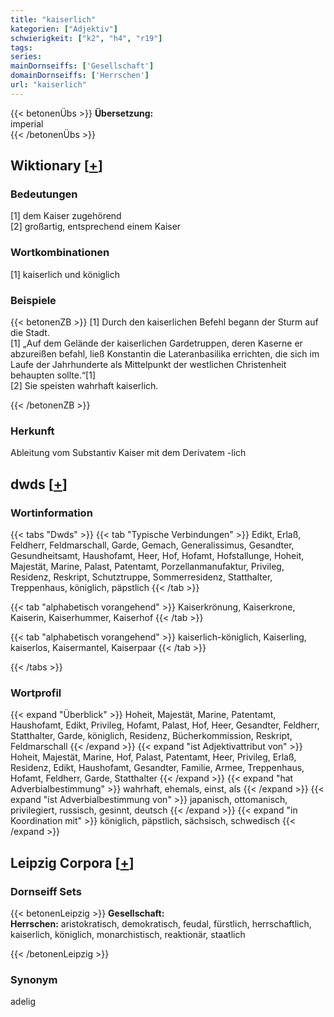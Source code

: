 ```yaml
---
title: "kaiserlich"
kategorien: ["Adjektiv"]
schwierigkeit: ["k2", "h4", "r19"]
tags:
series:
mainDornseiffs: ['Gesellschaft']
domainDornseiffs: ['Herrschen']
url: "kaiserlich"
---
```


{{< betonenÜbs >}}
**Übersetzung:**  
imperial  
{{< /betonenÜbs >}}

## Wiktionary [[+](https://de.wiktionary.org/wiki/kaiserlich)]

### Bedeutungen
[1] dem Kaiser zugehörend  
[2] großartig, entsprechend einem Kaiser  

### Wortkombinationen
[1] kaiserlich und königlich  

### Beispiele
{{< betonenZB >}}
[1] Durch den kaiserlichen Befehl begann der Sturm auf die Stadt.  
[1] „Auf dem Gelände der kaiserlichen Gardetruppen, deren Kaserne er abzureißen befahl, ließ Konstantin die Lateranbasilika errichten, die sich im Laufe der Jahrhunderte als Mittelpunkt der westlichen Christenheit behaupten sollte.“[1]  
[2] Sie speisten wahrhaft kaiserlich.  

{{< /betonenZB >}}
### Herkunft
Ableitung vom Substantiv Kaiser mit dem Derivatem -lich  



## dwds [[+](https://www.dwds.de/wb/kaiserlich)]

### Wortinformation
{{< tabs "Dwds" >}}
{{< tab "Typische Verbindungen" >}}
Edikt, Erlaß, Feldherr, Feldmarschall, Garde, Gemach, Generalissimus, Gesandter, Gesundheitsamt, Haushofamt, Heer, Hof, Hofamt, Hofstallunge, Hoheit, Majestät, Marine, Palast, Patentamt, Porzellanmanufaktur, Privileg, Residenz, Reskript, Schutztruppe, Sommerresidenz, Statthalter, Treppenhaus, königlich, päpstlich
{{< /tab >}}

{{< tab "alphabetisch vorangehend" >}}
Kaiserkrönung, Kaiserkrone, Kaiserin, Kaiserhummer, Kaiserhof
{{< /tab >}}

{{< tab "alphabetisch vorangehend" >}}
kaiserlich-königlich, Kaiserling, kaiserlos, Kaisermantel, Kaiserpaar
{{< /tab >}}

{{< /tabs >}}

### Wortprofil
{{< expand "Überblick" >}} Hoheit, Majestät, Marine, Patentamt, Haushofamt, Edikt, Privileg, Hofamt, Palast, Hof, Heer, Gesandter, Feldherr, Statthalter, Garde, königlich, Residenz, Bücherkommission, Reskript, Feldmarschall {{< /expand >}}
{{< expand "ist Adjektivattribut von" >}} Hoheit, Majestät, Marine, Hof, Palast, Patentamt, Heer, Privileg, Erlaß, Residenz, Edikt, Haushofamt, Gesandter, Familie, Armee, Treppenhaus, Hofamt, Feldherr, Garde, Statthalter {{< /expand >}}
{{< expand "hat Adverbialbestimmung" >}} wahrhaft, ehemals, einst, als {{< /expand >}}
{{< expand "ist Adverbialbestimmung von" >}} japanisch, ottomanisch, privilegiert, russisch, gesinnt, deutsch {{< /expand >}}
{{< expand "in Koordination mit" >}} königlich, päpstlich, sächsisch, schwedisch {{< /expand >}}

## Leipzig Corpora [[+](https://corpora.uni-leipzig.de/en/res?word=kaiserlich&corpusId=deu_newscrawl-public_2018)]

### Dornseiff Sets
{{< betonenLeipzig >}}
**Gesellschaft:**  
**Herrschen:** aristokratisch, demokratisch, feudal, fürstlich, herrschaftlich, kaiserlich, königlich, monarchistisch, reaktionär, staatlich  

{{< /betonenLeipzig >}}

### Synonym
adelig

